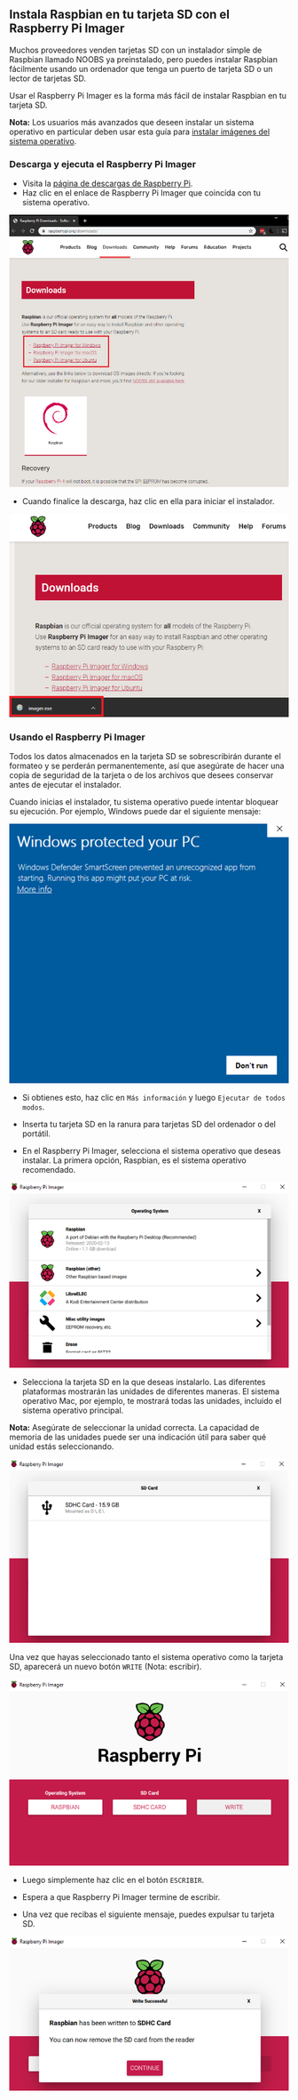 ## Instala Raspbian en tu tarjeta SD con el Raspberry Pi Imager

Muchos proveedores venden tarjetas SD con un instalador simple de Raspbian llamado NOOBS ya preinstalado, pero puedes instalar Raspbian fácilmente usando un ordenador que tenga un puerto de tarjeta SD o un lector de tarjetas SD.

Usar el Raspberry Pi Imager es la forma más fácil de instalar Raspbian en tu tarjeta SD.

**Nota:** Los usuarios más avanzados que deseen instalar un sistema operativo en particular deben usar esta guía para [instalar imágenes del sistema operativo](https://www.raspberrypi.org/documentation/installation/installing-images/README.md).

### Descarga y ejecuta el Raspberry Pi Imager

+ Visita la [página de descargas de Raspberry Pi](https://www.raspberrypi.org/downloads).
+ Haz clic en el enlace de Raspberry Pi Imager que coincida con tu sistema operativo.

![Página de descargas](images/newInstaller_downloadsPage.png)

+ Cuando finalice la descarga, haz clic en ella para iniciar el instalador.

![Iniciar instalador](images/newInstaller_launchInstaller.png)

### Usando el Raspberry Pi Imager

Todos los datos almacenados en la tarjeta SD se sobrescribirán durante el formateo y se perderán permanentemente, así que asegúrate de hacer una copia de seguridad de la tarjeta o de los archivos que desees conservar antes de ejecutar el instalador.

Cuando inicias el instalador, tu sistema operativo puede intentar bloquear su ejecución. Por ejemplo, Windows puede dar el siguiente mensaje:

![Advertencia de Windows](images/newInstaller_windowsWarning.png)

+ Si obtienes esto, haz clic en `Más información` y luego `Ejecutar de todos modos`.

+ Inserta tu tarjeta SD en la ranura para tarjetas SD del ordenador o del portátil.

+ En el Raspberry Pi Imager, selecciona el sistema operativo que deseas instalar. La primera opción, Raspbian, es el sistema operativo recomendado.

![Raspberry Pi Imager en ventanas](images/newInstaller_selectOS.png)

+ Selecciona la tarjeta SD en la que deseas instalarlo. Las diferentes plataformas mostrarán las unidades de diferentes maneras. El sistema operativo Mac, por ejemplo, te mostrará todas las unidades, incluido el sistema operativo principal.

**Nota:** Asegúrate de seleccionar la unidad correcta. La capacidad de memoria de las unidades puede ser una indicación útil para saber qué unidad estás seleccionando.

![Raspberry Pi Imager en ventanas](images/newInstaller_select-SDCard.png)

Una vez que hayas seleccionado tanto el sistema operativo como la tarjeta SD, aparecerá un nuevo botón `WRITE` (Nota: escribir).

![Raspberry Pi Imager en ventanas](images/newInstaller_osAndCardSelected.png)

+ Luego simplemente haz clic en el botón `ESCRIBIR`.

+ Espera a que Raspberry Pi Imager termine de escribir.

+ Una vez que recibas el siguiente mensaje, puedes expulsar tu tarjeta SD.

![Mensaje de Escritura con éxito](images/newInstaller_writeSuccessful.png)
